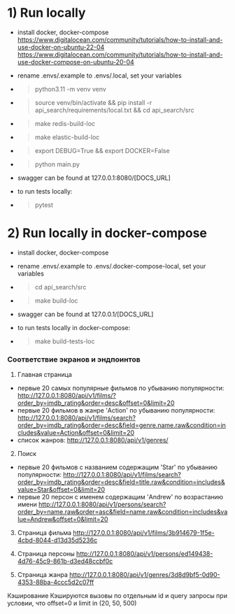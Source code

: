 # 1) Run locally
- install docker, docker-compose
https://www.digitalocean.com/community/tutorials/how-to-install-and-use-docker-on-ubuntu-22-04
https://www.digitalocean.com/community/tutorials/how-to-install-and-use-docker-compose-on-ubuntu-20-04
-  rename .envs/.example to .envs/.local, set your variables
- > python3.11 -m venv venv
- > source venv/bin/activate && pip install -r api_search/requirements/local.txt && cd api_search/src
- > make redis-build-loc
- > make elastic-build-loc
- > export DEBUG=True && export DOCKER=False
- > python main.py

- swagger can be found at 127.0.0.1:8080/[DOCS_URL]

- to run tests locally:
- > pytest

# 2) Run locally in docker-compose
- install docker, docker-compose
-  rename .envs/.example to .envs/.docker-compose-local, set your variables
- > cd api_search/src
- > make build-loc

- swagger can be found at 127.0.0.1/[DOCS_URL]

- to run tests locally in docker-compose:
- > make build-tests-loc


### Соответствие экранов и эндпоинтов
1. Главная страница
- первые 20 самых популярные фильмов по убыванию популярности:
http://127.0.0.1:8080/api/v1/films/?order_by=imdb_rating&order=desc&offset=0&limit=20
- первые 20 фильмов в жанре 'Action' по убыванию популярности:
http://127.0.0.1:8080/api/v1/films/search?order_by=imdb_rating&order=desc&field=genre.name.raw&condition=includes&value=Action&offset=0&limit=20
- список жанров:
http://127.0.0.1:8080/api/v1/genres/

2. Поиск
- первые 20 фильмов c названием содержащим 'Star' по убыванию популярности:
http://127.0.0.1:8080/api/v1/films/search?order_by=imdb_rating&order=desc&field=title.raw&condition=includes&value=Star&offset=0&limit=20
- первые 20 персон с именем содержащим 'Andrew' по возрастанию имени
http://127.0.0.1:8080/api/v1/persons/search?order_by=name.raw&order=asc&field=name.raw&condition=includes&value=Andrew&offset=0&limit=20

3. Страница фильма
http://127.0.0.1:8080/api/v1/films/3b914679-1f5e-4cbd-8044-d13d35d5236c

4. Страница персоны
http://127.0.0.1:8080/api/v1/persons/ed149438-4d76-45c9-861b-d3ed48ccbf0c

5. Страница жанра
http://127.0.0.1:8080/api/v1/genres/3d8d9bf5-0d90-4353-88ba-4ccc5d2c07ff

Кэширование
Кэшируются вызовы по отдельным id и query запросы при условии, что offset=0 и limit in (20, 50, 500)